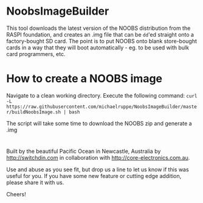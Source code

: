 # NoobsImageBuilder
This tool downloads the latest version of the NOOBS distribution from the RASPI foundation, and creates an .img file that can be `dd`'ed straight onto a factory-bought SD card. The point is to put NOOBS onto blank store-bought cards in a way that they will boot automatically - eg. to be used with bulk card programmers, etc.

# How to create a NOOBS image
Navigate to a clean working directory.
Execute the following command: `curl -L https://raw.githubusercontent.com/michaelruppe/NoobsImageBuilder/master/buildNoobsImage.sh | bash`

The script will take some time to download the NOOBS zip and generate a .img

#
Built by the beautiful Pacific Ocean in Newcastle, Australia by http://switchdin.com in collaboration with http://core-electronics.com.au.

Use and abuse as you see fit, but drop us a line to let us know if this was useful for you. If you have some new feature or cutting edge addition, please share it with us.

Cheers!
